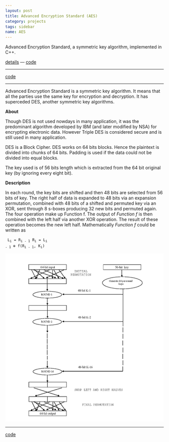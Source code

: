 ```yaml
---
layout: post
title: Advanced Encryption Standard (AES)
category: projects
tags: sidebar
name: AES
---
```


<link rel="stylesheet" href="../css/styles.css.css" />


Advanced Encryption Standard, a symmetric key algorithm, implemented in C++.

[details][details] &mdash; [code][code]
<!-- truncate_here -->
- - -

[code][code]

- - -

Advanced Encryption Standard is a symmetric key algorithm. It means that all the parties use the same key for encryption and decryption. It has superceded DES, another symmetric key algorithms. 

**About**

Though DES is not used nowdays in many application, it was the predominant algorithm developed by IBM (and later modified by NSA) for encrypting electronic data. However Triple DES is considered secure and is still used in many application. 

DES is a Block Cipher. DES works on 64 bits blocks. Hence the plaintext is divided into chunks of 64 bits. Padding is used if the data could not be divided into equal blocks. 

The key used is of 56 bits length which is extracted from the 64 bit original key (by ignoring every eight bit). 

**Description**



In each round, the key bits are shifted and then 48 bits are selected from 56 bits of key. The right half of data is expanded to 48 bits via an expansion permutation, combined with 48 bits of a shifted and permuted key via an XOR, sent through 8 s-boxes producing 32 new bits and permuted again. The four operation make up Function f. The output of <i>Function f</i> is then combined with the left half via another XOR operation. The result of these operation becomes the new left half. Mathematically <i>Function f</i> could be written as

<code><pre>
L<sub>i</sub> = R<sub>i - 1</sub> 
R<sub>i</sub> = L<sub>i - 1</sub> &oplus; f(R<sub>i - 1</sub>, K<sub>i</sub>)
</pre></code>




![DES](/img/des.jpg "DES")

- - -

[code][code]


[details]: /projects/aes
[code]: https://github.com/tushar-sharma/aes


